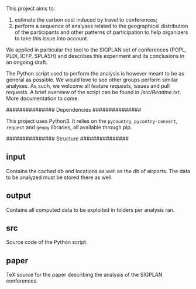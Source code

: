 This project aims to:
1) estimate the carbon cost induced by travel to conferences;
2) perform a sequence of analyses related to the geographical distribution of
the participants and other patterns of participation to help organizers to take
this issue into account.

We applied in particular the tool to the SIGPLAN set of conferences (POPL, PLDI, ICFP, SPLASH)
and describes this experiment and its conclusions in an ongoing draft.

The Python script used to perform the analysis is however meant to be as general as possible.
We would love to see other groups perform similar analyses.
As such, we welcome all feature requests, issues and pull requests. 
A brief overview of the script can be found in _/src/Readme.txt_. More documentation to come.

############### Dependencies ###############

This project uses Python3. It relies on the `pycountry`, `pycontry-convert`, `request` and `geopy`
libraries, all available through pip.

############### Structure ###############

## input
   Contains the cached db and locations as well as the db of airports.
   The data to be analyzed must be stored there as well.

## output
   Contains all computed data to be exploited in folders per analysis ran.

## src
   Source code of the Python script.

## paper
   TeX source for the paper describing the analysis of the SIGPLAN conferences.

